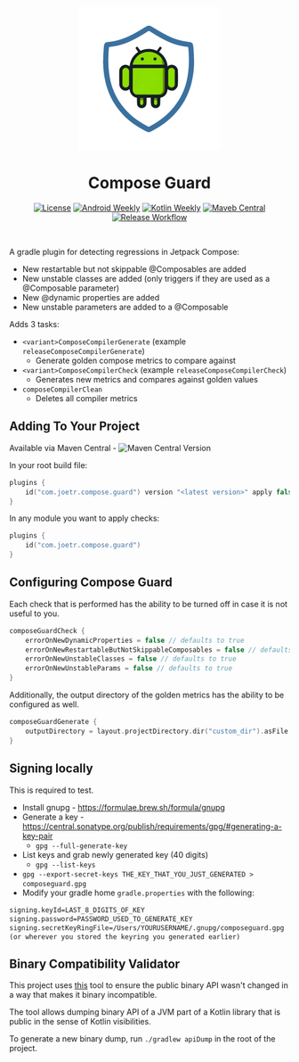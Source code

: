 <div align="center">
  <img src="./assets/compose_guard_icon.png" width="256">
  <h1>Compose Guard</h1>
</div>

<p align="center">
  <a href="https://opensource.org/license/mit/"><img alt="License" src="https://img.shields.io/badge/License-MIT-blue.svg"/></a>
  <a href="https://androidweekly.net/issues/issue-624"><img alt="Android Weekly" src="https://skydoves.github.io/badges/android-weekly.svg"/></a>
  <a href="https://mailchi.mp/kotlinweekly/kotlin-weekly-408"><img alt="Kotlin Weekly" src="https://skydoves.github.io/badges/kotlin-weekly.svg"/></a>
  <a href="https://central.sonatype.com/namespace/com.joetr.compose.guard"><img alt="Maveb Central" src="https://img.shields.io/maven-central/v/com.joetr.compose.guard/com.joetr.compose.guard.gradle.plugin"/></a>
  <a href="https://github.com/j-roskopf/ComposeGuard/actions/workflows/release.yml"><img alt="Release Workflow" src="https://github.com/j-roskopf/ComposeGuard/actions/workflows/release.yml/badge.svg"/></a>
</p><br>


A gradle plugin for detecting regressions in Jetpack Compose:
* New restartable but not skippable @Composables are added
* New unstable classes are added (only triggers if they are used as a @Composable parameter)
* New @dynamic properties are added
* New unstable parameters are added to a @Composable

Adds 3 tasks:
* `<variant>ComposeCompilerGenerate` (example `releaseComposeCompilerGenerate`)
  - Generate golden compose metrics to compare against
* `<variant>ComposeCompilerCheck` (example `releaseComposeCompilerCheck`)
  - Generates new metrics and compares against golden values
* `composeCompilerClean`
  - Deletes all compiler metrics

## Adding To Your Project

Available via Maven Central - ![Maven Central Version](https://img.shields.io/maven-central/v/com.joetr.compose.guard/com.joetr.compose.guard.gradle.plugin)

In your root build file:

```kotlin
plugins {
    id("com.joetr.compose.guard") version "<latest version>" apply false
}
```

In any module you want to apply checks:

```kotlin
plugins {
    id("com.joetr.compose.guard")
}
```

## Configuring Compose Guard

Each check that is performed has the ability to be turned off in case it is not useful to you.

```kts
composeGuardCheck {
    errorOnNewDynamicProperties = false // defaults to true
    errorOnNewRestartableButNotSkippableComposables = false // defaults to true
    errorOnNewUnstableClasses = false // defaults to true
    errorOnNewUnstableParams = false // defaults to true
}
```

Additionally, the output directory of the golden metrics has the ability to be configured as well.

```kotlin
composeGuardGenerate {
    outputDirectory = layout.projectDirectory.dir("custom_dir").asFile
}
```

## Signing locally

This is required to test.

* Install gnupg - https://formulae.brew.sh/formula/gnupg
* Generate a key - https://central.sonatype.org/publish/requirements/gpg/#generating-a-key-pair
  * `gpg --full-generate-key` 
* List keys and grab newly generated key (40 digits)
  * `gpg --list-keys`
* `gpg --export-secret-keys THE_KEY_THAT_YOU_JUST_GENERATED > composeguard.gpg`
* Modify your gradle home `gradle.properties` with the following:
```
signing.keyId=LAST_8_DIGITS_OF_KEY
signing.password=PASSWORD_USED_TO_GENERATE_KEY
signing.secretKeyRingFile=/Users/YOURUSERNAME/.gnupg/composeguard.gpg (or wherever you stored the keyring you generated earlier)
```

## Binary Compatibility Validator

This project uses [this](https://github.com/Kotlin/binary-compatibility-validator) tool to ensure the public binary API wasn't changed in a way that makes it binary incompatible.

The tool allows dumping binary API of a JVM part of a Kotlin library that is public in the sense of Kotlin visibilities.

To generate a new binary dump, run `./gradlew apiDump` in the root of the project.
